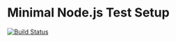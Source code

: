 # Minimal Node.js Test Setup

[![Build Status](https://img.shields.io/travis/smnscp/mininode.svg)](https://travis-ci.org/smnscp/mininode)
